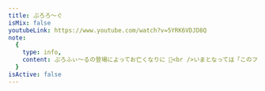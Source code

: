 ```yaml
---
title: ぷろろ〜ぐ
isMix: false
youtubeLink: https://www.youtube.com/watch?v=5YRK6VDJD8Q
note:
  {
    type: info,
    content: ぷろふぃ〜るの登場によってお亡くなりに 🥲<br />いまとなっては「このフォーメーションはぷろろ〜ぐか〜？」などのネタに使われる,
  }
isActive: false
---
```

